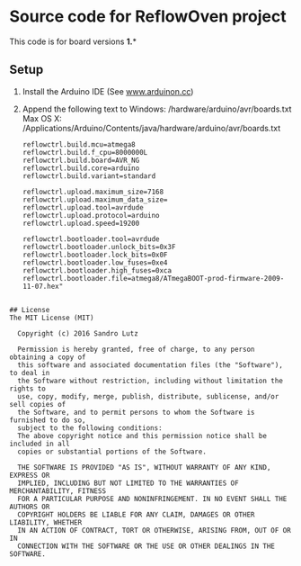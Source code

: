 Source code for ReflowOven project
==================================

This code is for board versions **1.***

## Setup

1. Install the Arduino IDE (See www.arduinon.cc)
2. Append the following text to
   Windows:  <Arduino Installation>/hardware/arduino/avr/boards.txt
   Max OS X: /Applications/Arduino/Contents/java/hardware/arduino/avr/boards.txt
   
   ```reflowctrl.name=ReflowCtrl
   reflowctrl.build.mcu=atmega8
   reflowctrl.build.f_cpu=8000000L
   reflowctrl.build.board=AVR_NG
   reflowctrl.build.core=arduino
   reflowctrl.build.variant=standard

   reflowctrl.upload.maximum_size=7168
   reflowctrl.upload.maximum_data_size=
   reflowctrl.upload.tool=avrdude
   reflowctrl.upload.protocol=arduino
   reflowctrl.upload.speed=19200
   
   reflowctrl.bootloader.tool=avrdude
   reflowctrl.bootloader.unlock_bits=0x3F
   reflowctrl.bootloader.lock_bits=0x0F
   reflowctrl.bootloader.low_fuses=0xe4
   reflowctrl.bootloader.high_fuses=0xca
   reflowctrl.bootloader.file=atmega8/ATmegaBOOT-prod-firmware-2009-11-07.hex"
```

## License
The MIT License (MIT)
  
  Copyright (c) 2016 Sandro Lutz
  
  Permission is hereby granted, free of charge, to any person obtaining a copy of
  this software and associated documentation files (the "Software"), to deal in
  the Software without restriction, including without limitation the rights to
  use, copy, modify, merge, publish, distribute, sublicense, and/or sell copies of
  the Software, and to permit persons to whom the Software is furnished to do so,
  subject to the following conditions:
  The above copyright notice and this permission notice shall be included in all
  copies or substantial portions of the Software.
  
  THE SOFTWARE IS PROVIDED "AS IS", WITHOUT WARRANTY OF ANY KIND, EXPRESS OR
  IMPLIED, INCLUDING BUT NOT LIMITED TO THE WARRANTIES OF MERCHANTABILITY, FITNESS
  FOR A PARTICULAR PURPOSE AND NONINFRINGEMENT. IN NO EVENT SHALL THE AUTHORS OR
  COPYRIGHT HOLDERS BE LIABLE FOR ANY CLAIM, DAMAGES OR OTHER LIABILITY, WHETHER
  IN AN ACTION OF CONTRACT, TORT OR OTHERWISE, ARISING FROM, OUT OF OR IN
  CONNECTION WITH THE SOFTWARE OR THE USE OR OTHER DEALINGS IN THE SOFTWARE.